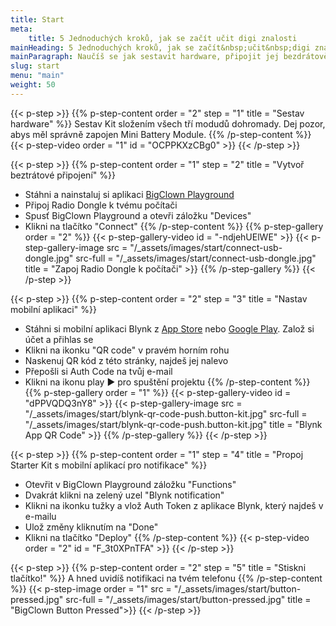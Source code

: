 ```yaml
---
title: Start
meta:
    title: 5 Jednoduchých kroků, jak se začít učit digi znalosti
mainHeading: 5 Jednoduchých kroků, jak se začít&nbsp;učit&nbsp;digi znalosti
mainParagraph: Naučíš se jak sestavit hardware, připojit jej bezdrátově k tvému počítači a nastavit notifikace pro tvůj chytrý telefon.
slug: start
menu: "main"
weight: 50
---
```


{{< p-step >}}
{{% p-step-content order = "2" step = "1" title = "Sestav hardware" %}}
Sestav Kit složením všech tří modudů dohromady. Dej pozor, abys měl správně zapojen Mini Battery Module.
{{% /p-step-content %}}
{{< p-step-video order = "1" id = "OCPPKXzCBg0" >}}
{{< /p-step >}}


{{< p-step >}}
{{% p-step-content order = "1" step = "2" title = "Vytvoř beztrátové připojení" %}}
* Stáhni a nainstaluj si aplikaci [BigClown Playground](https://github.com/bigclownlabs/bch-playground/releases/latest)
* Připoj Radio Dongle k tvému počítači
* Spusť BigClown Playground a otevři záložku "Devices"
* Klikni na tlačítko "Connect"
{{% /p-step-content %}}
{{% p-step-gallery order = "2" %}}
{{< p-step-gallery-video id = "-ndjehUElWE" >}}
{{< p-step-gallery-image src = "/_assets/images/start/connect-usb-dongle.jpg" src-full = "/_assets/images/start/connect-usb-dongle.jpg" title = "Zapoj Radio Dongle k počítači" >}}
{{% /p-step-gallery %}}
{{< /p-step >}}

{{< p-step >}}
{{% p-step-content order = "2" step = "3" title = "Nastav mobilní aplikaci" %}}
* Stáhni si mobilní aplikaci Blynk z [App Store](https://itunes.apple.com/us/app/blynk-iot-for-arduino-esp32/id808760481?mt=8) nebo [Google Play](https://play.google.com/store/apps/details?id=cc.blynk&hl=en). Založ si účet a přihlas se
* Klikni na ikonku "QR code" v pravém horním rohu
* Naskenuj QR kód z této stránky, najdeš jej nalevo
* Přepošli si Auth Code na tvůj e-mail
* Klikni na ikonu play &#9654; pro spuštění projektu
{{% /p-step-content %}}
{{% p-step-gallery order = "1" %}}
{{< p-step-gallery-video id = "dPPVQDQ3nY8" >}}
{{< p-step-gallery-image src = "/_assets/images/start/blynk-qr-code-push.button-kit.jpg" src-full = "/_assets/images/start/blynk-qr-code-push.button-kit.jpg" title = "Blynk App QR Code" >}}
{{% /p-step-gallery %}}
{{< /p-step >}}

{{< p-step >}}
{{% p-step-content order = "1" step = "4" title = "Propoj Starter Kit s&nbsp;mobilní aplikací pro notifikace" %}}
* Otevřit v BigClown Playground záložku "Functions"
* Dvakrát klikni na zelený uzel "Blynk notification"
* Klikni na ikonku tužky a vlož Auth Token z aplikace Blynk, který najdeš v e-mailu
* Ulož změny kliknutím na "Done"
* Klikni na tlačítko "Deploy"
{{% /p-step-content %}}
{{< p-step-video order = "2" id = "F_3t0XPnTFA" >}}
{{< /p-step >}}

{{< p-step >}}
{{% p-step-content order = "2" step = "5" title = "Stiskni tlačítko!" %}}
A hned uvidíš notifikaci na tvém telefonu
{{% /p-step-content %}}
{{< p-step-image order = "1" src = "/_assets/images/start/button-pressed.jpg" src-full = "/_assets/images/start/button-pressed.jpg" title = "BigClown Button Pressed">}}
{{< /p-step >}}
